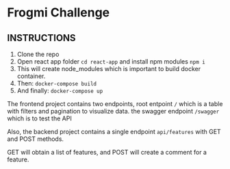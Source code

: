 # Frogmi Challenge

## INSTRUCTIONS

1. Clone the repo
2. Open react app folder `cd react-app` and install npm modules
   `npm i`
3. This will create node_modules which is important to build docker container.
4. Then: `docker-compose build`
5. And finally: `docker-compose up`

The frontend project contains two endpoints,
root entpoint `/` which is a table with filters and pagination
to visualize data.
the swagger endpoint `/swagger` which is to test the API

Also, the backend project contains a single endpoint
`api/features` with GET and POST methods.

GET will obtain a list of features, and POST will create a comment for a feature.
